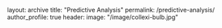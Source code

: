 layout: archive
title: "Predictive Analysis"
permalink: /predictive-analysis/
author_profile: true
header:
  image: "/image/collexi-bulb.jpg"
